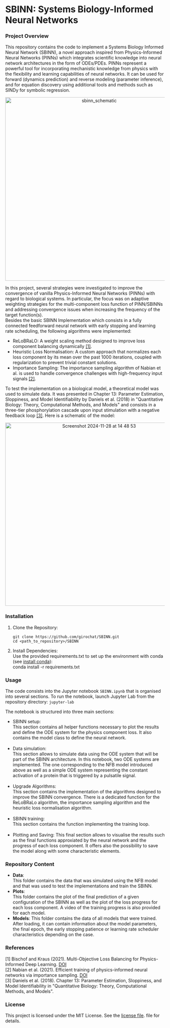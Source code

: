 # SBINN: Systems Biology-Informed Neural Networks
### Project Overview

This repository contains the code to implement a Systems Biology Informed Neural Network (SBINN), a novel approach inspired from Physics-Informed Neural Networks (PINNs) which integrates scientific knowledge into neural network architectures in the form of ODEs/PDEs. PINNs represent a powerful tool for incorporating mechanistic knowledge from physics with the flexibility and learning capabilities of neural networks. It can be used for forward (dynamics prediction) and reverse modeling (parameter inference), and for equation discovery using additional tools and methods such as SINDy for symbolic regression.  

<p align="center">
<img width="578" alt="sbinn_schematic" src="https://github.com/user-attachments/assets/08b7ded0-cd80-4118-88a8-deb7ab11b1b2">
</p>

In this project, several strategies were investigated to improve the convergence of vanilla Physics-Informed Neural Networks (PINNs) with regard to biological systems. In particular, the focus was on adaptive weighting strategies for the multi-component loss function of PINN/SBINNs and addressing convergence issues when increasing the frequency of the target function(s).  
Besides the basic SBINN Implementation which consists in a fully connected feedforward neural network with early stopping and learning rate scheduling, the following algorithms were implemented: 
- ReLoBRaLO: A weight scaling method designed to improve loss component balancing dynamically [[1]](#references).
- Heuristic Loss Normalisation: A custom approach that normalizes each loss component by its mean over the past 1000 iterations, coupled with regularization to prevent trivial constant solutions.
- Importance Sampling: The importance sampling algorithm of Nabian et al. is used to handle convergence challenges with high-frequency input signals [[2]](#references).  

To test the implementation on a biological model, a theoretical model was used to simulate data. It was presented in Chapter 13: Parameter Estimation, Sloppiness, and Model Identifiability by Daniels et al. (2018) in "Quantitative Biology: Theory, Computational Methods, and Models" and consists in a three-tier phosphorylation cascade upon input stimulation with a negative feedback loop [[3]](#references). Here is a schematic of the model:

<p align="center">
<img width="577" alt="Screenshot 2024-11-28 at 14 48 53" src="https://github.com/user-attachments/assets/96fbffed-f4d5-442c-b3b5-bdd3f10b3255">
</p>

### Installation

1. Clone the Repository:

    `git clone https://github.com/girochat/SBINN.git`  
    `cd <path_to_repository>/SBINN`

2. Install Dependencies:  
Use the provided requirements.txt to set up the environment with conda (see [install conda](https://docs.conda.io/projects/conda/en/latest/user-guide/install/index.html)):  
   conda install -r requirements.txt

### Usage

The code consists into the Jupyter notebook `SBINN.ipynb` that is organised into several sections. To run the notebook, launch Jupyter Lab from the repository
directory:
  `jupyter-lab`

The notebook is structured into three main sections:
- SBINN setup:  
  This section contains all helper functions necessary to plot the results and define the ODE system for the physics component loss. It also contains the model class to define the neural network.  
  &nbsp;
- Data simulation:  
  This section allows to simulate data using the ODE system that will be part of the SBINN architecture. In this notebook, two ODE systems are implemented. The one corresponding to the NFB model introduced above as well as a simple ODE system representing the constant activation of a protein that is triggered by a pulsatile signal.  
  &nbsp;
- Upgrade Algorithms:  
  This section contains the implementation of the algorithms designed to improve the SBINN convergence. There is a dedicated function for the ReLoBRaLo algorithm, the importance sampling algorithm and the heuristic loss normalisation algorithm.  
  &nbsp;
- SBINN training:  
  This section contains the function implementing the training loop.  
&nbsp;
- Plotting and Saving:
  This final section allows to visualise the results such as the final functions approxiated by the neural network and the progress of each loss component. It offers also the possibility to save the model along with some characteristic elements.
&nbsp;

### Repository Content

- **Data**:  
  This folder contains the data that was simulated using the NFB model and that was used to test the implementations and train the SBINN.
- **Plots**:  
  This folder contains the plot of the final prediction of a given configuration of the SBINN as well as the plot of the loss progress for each loss component. A video of the training progress is also provided for each model.
- **Models**:
  This folder contains the data of all models that were trained. After loading, it can contain information about the model parameters, the final epoch, the early stopping patience or learning rate scheduler characteristics depending on the case.


### References

[1]  Bischof and Kraus (2021). Multi-Objective Loss Balancing for Physics-Informed Deep Learning. [DOI](https://doi.org/10.48550/arXiv.2110.09813)  
[2]  Nabian et al. (2021). Efficient training of physics-informed neural networks via importance sampling. [DOI](https://doi.org/10.48550/arXiv.2104.12325)  
[3]  Daniels et al. (2018). Chapter 13: Parameter Estimation, Sloppiness, and Model Identifiability in "Quantitative Biology: Theory, Computational Methods, and Models".   

### License

This project is licensed under the MIT License. See the [license file](LICENSE.txt). file for details.
